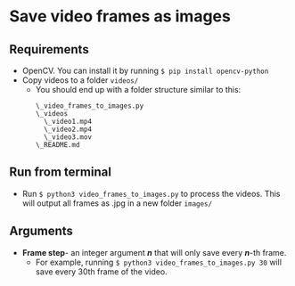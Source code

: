 # Save video frames as images

## Requirements
- OpenCV. You can install it by running `$ pip install opencv-python`
- Copy videos to a folder `videos/`
  - You should end up with a folder structure similar to this:
    ```
    \_video_frames_to_images.py
    \_videos
      \_video1.mp4
      \_video2.mp4
      \_video3.mov
    \_README.md
    ```
## Run from terminal
- Run `$ python3 video_frames_to_images.py` to process the videos. This will output all frames as .jpg in a new folder `images/`

## Arguments
- **Frame step**- an integer argument ***n*** that will only save every ***n***-th frame.
  - For example, running `$ python3 video_frames_to_images.py 30` will save every 30th frame of the video.
